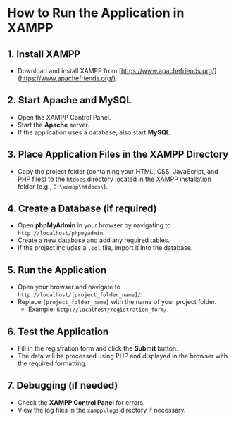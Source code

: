 # How to Run the Application in XAMPP

## 1. Install XAMPP
- Download and install XAMPP from [https://www.apachefriends.org/](https://www.apachefriends.org/).

## 2. Start Apache and MySQL
- Open the XAMPP Control Panel.
- Start the **Apache** server.
- If the application uses a database, also start **MySQL**.

## 3. Place Application Files in the XAMPP Directory
- Copy the project folder (containing your HTML, CSS, JavaScript, and PHP files) to the `htdocs` directory located in the XAMPP installation folder (e.g., `C:\xampp\htdocs\`).

## 4. Create a Database (if required)
- Open **phpMyAdmin** in your browser by navigating to `http://localhost/phpmyadmin`.
- Create a new database and add any required tables.
- If the project includes a `.sql` file, import it into the database.

## 5. Run the Application
- Open your browser and navigate to `http://localhost/[project_folder_name]/`.
- Replace `[project_folder_name]` with the name of your project folder.
  - Example: `http://localhost/registration_form/`.

## 6. Test the Application
- Fill in the registration form and click the **Submit** button.
- The data will be processed using PHP and displayed in the browser with the required formatting.

## 7. Debugging (if needed)
- Check the **XAMPP Control Panel** for errors.
- View the log files in the `xampp\logs` directory if necessary.
